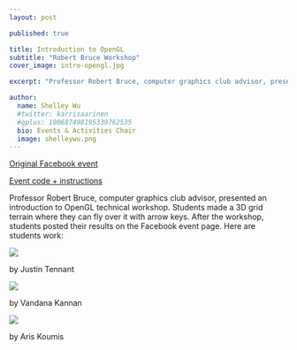 ```yaml
---
layout: post

published: true

title: Introduction to OpenGL
subtitle: "Robert Bruce Workshop"
cover_image: intro-opengl.jpg

excerpt: "Professor Robert Bruce, computer graphics club advisor, presented an introduction to OpenGL technical workshop."

author:
  name: Shelley Wu
  #twitter: karrisaarinen
  #gplus: 100687498195339762535
  bio: Events & Activities Chair
  image: shelleywu.png
---
```


[Original Facebook event](https://www.facebook.com/events/556996864507545)

[Event code + instructions](http://www.sjsucg.org/intro-opengl/)

Professor Robert Bruce, computer graphics club advisor, presented an introduction to OpenGL technical workshop. Students made a 3D grid terrain where they can fly over it with arrow keys. After the workshop, students posted their results on the Facebook event page. Here are students work:

<div class="full zoomable"><img src="https://scontent.xx.fbcdn.net/v/t31.0-8/14700920_10211330345720180_2545286059764931054_o.jpg?oh=ff24bf1021a38d5e904a9fce0b0ca599&oe=596A3914"></div>

by Justin Tennant

![](https://scontent.xx.fbcdn.net/v/t1.0-9/14595711_10207853063377769_4160294165379926382_n.jpg?oh=47d6191159f9a6152b7a88e9a54727ac&oe=595DC090)

by Vandana Kannan

![](http://i.imgur.com/WqolVgh.png)

by Aris Koumis
